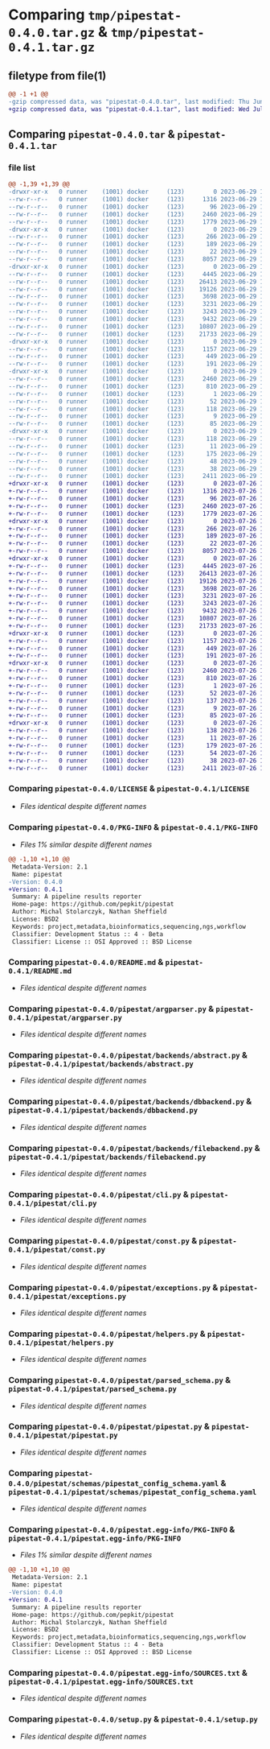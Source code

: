 # Comparing `tmp/pipestat-0.4.0.tar.gz` & `tmp/pipestat-0.4.1.tar.gz`

## filetype from file(1)

```diff
@@ -1 +1 @@
-gzip compressed data, was "pipestat-0.4.0.tar", last modified: Thu Jun 29 19:25:12 2023, max compression
+gzip compressed data, was "pipestat-0.4.1.tar", last modified: Wed Jul 26 13:49:14 2023, max compression
```

## Comparing `pipestat-0.4.0.tar` & `pipestat-0.4.1.tar`

### file list

```diff
@@ -1,39 +1,39 @@
-drwxr-xr-x   0 runner    (1001) docker     (123)        0 2023-06-29 19:25:12.569878 pipestat-0.4.0/
--rw-r--r--   0 runner    (1001) docker     (123)     1316 2023-06-29 19:25:01.000000 pipestat-0.4.0/LICENSE
--rw-r--r--   0 runner    (1001) docker     (123)       96 2023-06-29 19:25:01.000000 pipestat-0.4.0/MANIFEST.in
--rw-r--r--   0 runner    (1001) docker     (123)     2460 2023-06-29 19:25:12.569878 pipestat-0.4.0/PKG-INFO
--rw-r--r--   0 runner    (1001) docker     (123)     1779 2023-06-29 19:25:01.000000 pipestat-0.4.0/README.md
-drwxr-xr-x   0 runner    (1001) docker     (123)        0 2023-06-29 19:25:12.569878 pipestat-0.4.0/pipestat/
--rw-r--r--   0 runner    (1001) docker     (123)      266 2023-06-29 19:25:01.000000 pipestat-0.4.0/pipestat/__init__.py
--rw-r--r--   0 runner    (1001) docker     (123)      189 2023-06-29 19:25:01.000000 pipestat-0.4.0/pipestat/__main__.py
--rw-r--r--   0 runner    (1001) docker     (123)       22 2023-06-29 19:25:01.000000 pipestat-0.4.0/pipestat/_version.py
--rw-r--r--   0 runner    (1001) docker     (123)     8057 2023-06-29 19:25:01.000000 pipestat-0.4.0/pipestat/argparser.py
-drwxr-xr-x   0 runner    (1001) docker     (123)        0 2023-06-29 19:25:12.569878 pipestat-0.4.0/pipestat/backends/
--rw-r--r--   0 runner    (1001) docker     (123)     4445 2023-06-29 19:25:01.000000 pipestat-0.4.0/pipestat/backends/abstract.py
--rw-r--r--   0 runner    (1001) docker     (123)    26413 2023-06-29 19:25:01.000000 pipestat-0.4.0/pipestat/backends/dbbackend.py
--rw-r--r--   0 runner    (1001) docker     (123)    19126 2023-06-29 19:25:01.000000 pipestat-0.4.0/pipestat/backends/filebackend.py
--rw-r--r--   0 runner    (1001) docker     (123)     3698 2023-06-29 19:25:01.000000 pipestat-0.4.0/pipestat/cli.py
--rw-r--r--   0 runner    (1001) docker     (123)     3231 2023-06-29 19:25:01.000000 pipestat-0.4.0/pipestat/const.py
--rw-r--r--   0 runner    (1001) docker     (123)     3243 2023-06-29 19:25:01.000000 pipestat-0.4.0/pipestat/exceptions.py
--rw-r--r--   0 runner    (1001) docker     (123)     9432 2023-06-29 19:25:01.000000 pipestat-0.4.0/pipestat/helpers.py
--rw-r--r--   0 runner    (1001) docker     (123)    10807 2023-06-29 19:25:01.000000 pipestat-0.4.0/pipestat/parsed_schema.py
--rw-r--r--   0 runner    (1001) docker     (123)    21733 2023-06-29 19:25:01.000000 pipestat-0.4.0/pipestat/pipestat.py
-drwxr-xr-x   0 runner    (1001) docker     (123)        0 2023-06-29 19:25:12.569878 pipestat-0.4.0/pipestat/schemas/
--rw-r--r--   0 runner    (1001) docker     (123)     1157 2023-06-29 19:25:01.000000 pipestat-0.4.0/pipestat/schemas/pipestat_config_schema.yaml
--rw-r--r--   0 runner    (1001) docker     (123)      449 2023-06-29 19:25:01.000000 pipestat-0.4.0/pipestat/schemas/status_schema.yaml
--rw-r--r--   0 runner    (1001) docker     (123)      191 2023-06-29 19:25:01.000000 pipestat-0.4.0/pipestat/schemas/status_table_schema.yaml
-drwxr-xr-x   0 runner    (1001) docker     (123)        0 2023-06-29 19:25:12.569878 pipestat-0.4.0/pipestat.egg-info/
--rw-r--r--   0 runner    (1001) docker     (123)     2460 2023-06-29 19:25:12.000000 pipestat-0.4.0/pipestat.egg-info/PKG-INFO
--rw-r--r--   0 runner    (1001) docker     (123)      810 2023-06-29 19:25:12.000000 pipestat-0.4.0/pipestat.egg-info/SOURCES.txt
--rw-r--r--   0 runner    (1001) docker     (123)        1 2023-06-29 19:25:12.000000 pipestat-0.4.0/pipestat.egg-info/dependency_links.txt
--rw-r--r--   0 runner    (1001) docker     (123)       52 2023-06-29 19:25:12.000000 pipestat-0.4.0/pipestat.egg-info/entry_points.txt
--rw-r--r--   0 runner    (1001) docker     (123)      118 2023-06-29 19:25:12.000000 pipestat-0.4.0/pipestat.egg-info/requires.txt
--rw-r--r--   0 runner    (1001) docker     (123)        9 2023-06-29 19:25:12.000000 pipestat-0.4.0/pipestat.egg-info/top_level.txt
--rw-r--r--   0 runner    (1001) docker     (123)       85 2023-06-29 19:25:01.000000 pipestat-0.4.0/pyproject.toml
-drwxr-xr-x   0 runner    (1001) docker     (123)        0 2023-06-29 19:25:12.569878 pipestat-0.4.0/requirements/
--rw-r--r--   0 runner    (1001) docker     (123)      118 2023-06-29 19:25:01.000000 pipestat-0.4.0/requirements/requirements-all.txt
--rw-r--r--   0 runner    (1001) docker     (123)       11 2023-06-29 19:25:01.000000 pipestat-0.4.0/requirements/requirements-dev.txt
--rw-r--r--   0 runner    (1001) docker     (123)      175 2023-06-29 19:25:01.000000 pipestat-0.4.0/requirements/requirements-doc.txt
--rw-r--r--   0 runner    (1001) docker     (123)       48 2023-06-29 19:25:01.000000 pipestat-0.4.0/requirements/requirements-test.txt
--rw-r--r--   0 runner    (1001) docker     (123)       38 2023-06-29 19:25:12.569878 pipestat-0.4.0/setup.cfg
--rw-r--r--   0 runner    (1001) docker     (123)     2411 2023-06-29 19:25:01.000000 pipestat-0.4.0/setup.py
+drwxr-xr-x   0 runner    (1001) docker     (123)        0 2023-07-26 13:49:14.613767 pipestat-0.4.1/
+-rw-r--r--   0 runner    (1001) docker     (123)     1316 2023-07-26 13:49:05.000000 pipestat-0.4.1/LICENSE
+-rw-r--r--   0 runner    (1001) docker     (123)       96 2023-07-26 13:49:05.000000 pipestat-0.4.1/MANIFEST.in
+-rw-r--r--   0 runner    (1001) docker     (123)     2460 2023-07-26 13:49:14.613767 pipestat-0.4.1/PKG-INFO
+-rw-r--r--   0 runner    (1001) docker     (123)     1779 2023-07-26 13:49:05.000000 pipestat-0.4.1/README.md
+drwxr-xr-x   0 runner    (1001) docker     (123)        0 2023-07-26 13:49:14.613767 pipestat-0.4.1/pipestat/
+-rw-r--r--   0 runner    (1001) docker     (123)      266 2023-07-26 13:49:05.000000 pipestat-0.4.1/pipestat/__init__.py
+-rw-r--r--   0 runner    (1001) docker     (123)      189 2023-07-26 13:49:05.000000 pipestat-0.4.1/pipestat/__main__.py
+-rw-r--r--   0 runner    (1001) docker     (123)       22 2023-07-26 13:49:05.000000 pipestat-0.4.1/pipestat/_version.py
+-rw-r--r--   0 runner    (1001) docker     (123)     8057 2023-07-26 13:49:05.000000 pipestat-0.4.1/pipestat/argparser.py
+drwxr-xr-x   0 runner    (1001) docker     (123)        0 2023-07-26 13:49:14.613767 pipestat-0.4.1/pipestat/backends/
+-rw-r--r--   0 runner    (1001) docker     (123)     4445 2023-07-26 13:49:05.000000 pipestat-0.4.1/pipestat/backends/abstract.py
+-rw-r--r--   0 runner    (1001) docker     (123)    26413 2023-07-26 13:49:05.000000 pipestat-0.4.1/pipestat/backends/dbbackend.py
+-rw-r--r--   0 runner    (1001) docker     (123)    19126 2023-07-26 13:49:05.000000 pipestat-0.4.1/pipestat/backends/filebackend.py
+-rw-r--r--   0 runner    (1001) docker     (123)     3698 2023-07-26 13:49:05.000000 pipestat-0.4.1/pipestat/cli.py
+-rw-r--r--   0 runner    (1001) docker     (123)     3231 2023-07-26 13:49:05.000000 pipestat-0.4.1/pipestat/const.py
+-rw-r--r--   0 runner    (1001) docker     (123)     3243 2023-07-26 13:49:05.000000 pipestat-0.4.1/pipestat/exceptions.py
+-rw-r--r--   0 runner    (1001) docker     (123)     9432 2023-07-26 13:49:05.000000 pipestat-0.4.1/pipestat/helpers.py
+-rw-r--r--   0 runner    (1001) docker     (123)    10807 2023-07-26 13:49:05.000000 pipestat-0.4.1/pipestat/parsed_schema.py
+-rw-r--r--   0 runner    (1001) docker     (123)    21733 2023-07-26 13:49:05.000000 pipestat-0.4.1/pipestat/pipestat.py
+drwxr-xr-x   0 runner    (1001) docker     (123)        0 2023-07-26 13:49:14.613767 pipestat-0.4.1/pipestat/schemas/
+-rw-r--r--   0 runner    (1001) docker     (123)     1157 2023-07-26 13:49:05.000000 pipestat-0.4.1/pipestat/schemas/pipestat_config_schema.yaml
+-rw-r--r--   0 runner    (1001) docker     (123)      449 2023-07-26 13:49:05.000000 pipestat-0.4.1/pipestat/schemas/status_schema.yaml
+-rw-r--r--   0 runner    (1001) docker     (123)      191 2023-07-26 13:49:05.000000 pipestat-0.4.1/pipestat/schemas/status_table_schema.yaml
+drwxr-xr-x   0 runner    (1001) docker     (123)        0 2023-07-26 13:49:14.613767 pipestat-0.4.1/pipestat.egg-info/
+-rw-r--r--   0 runner    (1001) docker     (123)     2460 2023-07-26 13:49:14.000000 pipestat-0.4.1/pipestat.egg-info/PKG-INFO
+-rw-r--r--   0 runner    (1001) docker     (123)      810 2023-07-26 13:49:14.000000 pipestat-0.4.1/pipestat.egg-info/SOURCES.txt
+-rw-r--r--   0 runner    (1001) docker     (123)        1 2023-07-26 13:49:14.000000 pipestat-0.4.1/pipestat.egg-info/dependency_links.txt
+-rw-r--r--   0 runner    (1001) docker     (123)       52 2023-07-26 13:49:14.000000 pipestat-0.4.1/pipestat.egg-info/entry_points.txt
+-rw-r--r--   0 runner    (1001) docker     (123)      137 2023-07-26 13:49:14.000000 pipestat-0.4.1/pipestat.egg-info/requires.txt
+-rw-r--r--   0 runner    (1001) docker     (123)        9 2023-07-26 13:49:14.000000 pipestat-0.4.1/pipestat.egg-info/top_level.txt
+-rw-r--r--   0 runner    (1001) docker     (123)       85 2023-07-26 13:49:05.000000 pipestat-0.4.1/pyproject.toml
+drwxr-xr-x   0 runner    (1001) docker     (123)        0 2023-07-26 13:49:14.613767 pipestat-0.4.1/requirements/
+-rw-r--r--   0 runner    (1001) docker     (123)      138 2023-07-26 13:49:05.000000 pipestat-0.4.1/requirements/requirements-all.txt
+-rw-r--r--   0 runner    (1001) docker     (123)       11 2023-07-26 13:49:05.000000 pipestat-0.4.1/requirements/requirements-dev.txt
+-rw-r--r--   0 runner    (1001) docker     (123)      179 2023-07-26 13:49:05.000000 pipestat-0.4.1/requirements/requirements-doc.txt
+-rw-r--r--   0 runner    (1001) docker     (123)       54 2023-07-26 13:49:05.000000 pipestat-0.4.1/requirements/requirements-test.txt
+-rw-r--r--   0 runner    (1001) docker     (123)       38 2023-07-26 13:49:14.613767 pipestat-0.4.1/setup.cfg
+-rw-r--r--   0 runner    (1001) docker     (123)     2411 2023-07-26 13:49:05.000000 pipestat-0.4.1/setup.py
```

### Comparing `pipestat-0.4.0/LICENSE` & `pipestat-0.4.1/LICENSE`

 * *Files identical despite different names*

### Comparing `pipestat-0.4.0/PKG-INFO` & `pipestat-0.4.1/PKG-INFO`

 * *Files 1% similar despite different names*

```diff
@@ -1,10 +1,10 @@
 Metadata-Version: 2.1
 Name: pipestat
-Version: 0.4.0
+Version: 0.4.1
 Summary: A pipeline results reporter
 Home-page: https://github.com/pepkit/pipestat
 Author: Michal Stolarczyk, Nathan Sheffield
 License: BSD2
 Keywords: project,metadata,bioinformatics,sequencing,ngs,workflow
 Classifier: Development Status :: 4 - Beta
 Classifier: License :: OSI Approved :: BSD License
```

### Comparing `pipestat-0.4.0/README.md` & `pipestat-0.4.1/README.md`

 * *Files identical despite different names*

### Comparing `pipestat-0.4.0/pipestat/argparser.py` & `pipestat-0.4.1/pipestat/argparser.py`

 * *Files identical despite different names*

### Comparing `pipestat-0.4.0/pipestat/backends/abstract.py` & `pipestat-0.4.1/pipestat/backends/abstract.py`

 * *Files identical despite different names*

### Comparing `pipestat-0.4.0/pipestat/backends/dbbackend.py` & `pipestat-0.4.1/pipestat/backends/dbbackend.py`

 * *Files identical despite different names*

### Comparing `pipestat-0.4.0/pipestat/backends/filebackend.py` & `pipestat-0.4.1/pipestat/backends/filebackend.py`

 * *Files identical despite different names*

### Comparing `pipestat-0.4.0/pipestat/cli.py` & `pipestat-0.4.1/pipestat/cli.py`

 * *Files identical despite different names*

### Comparing `pipestat-0.4.0/pipestat/const.py` & `pipestat-0.4.1/pipestat/const.py`

 * *Files identical despite different names*

### Comparing `pipestat-0.4.0/pipestat/exceptions.py` & `pipestat-0.4.1/pipestat/exceptions.py`

 * *Files identical despite different names*

### Comparing `pipestat-0.4.0/pipestat/helpers.py` & `pipestat-0.4.1/pipestat/helpers.py`

 * *Files identical despite different names*

### Comparing `pipestat-0.4.0/pipestat/parsed_schema.py` & `pipestat-0.4.1/pipestat/parsed_schema.py`

 * *Files identical despite different names*

### Comparing `pipestat-0.4.0/pipestat/pipestat.py` & `pipestat-0.4.1/pipestat/pipestat.py`

 * *Files identical despite different names*

### Comparing `pipestat-0.4.0/pipestat/schemas/pipestat_config_schema.yaml` & `pipestat-0.4.1/pipestat/schemas/pipestat_config_schema.yaml`

 * *Files identical despite different names*

### Comparing `pipestat-0.4.0/pipestat.egg-info/PKG-INFO` & `pipestat-0.4.1/pipestat.egg-info/PKG-INFO`

 * *Files 1% similar despite different names*

```diff
@@ -1,10 +1,10 @@
 Metadata-Version: 2.1
 Name: pipestat
-Version: 0.4.0
+Version: 0.4.1
 Summary: A pipeline results reporter
 Home-page: https://github.com/pepkit/pipestat
 Author: Michal Stolarczyk, Nathan Sheffield
 License: BSD2
 Keywords: project,metadata,bioinformatics,sequencing,ngs,workflow
 Classifier: Development Status :: 4 - Beta
 Classifier: License :: OSI Approved :: BSD License
```

### Comparing `pipestat-0.4.0/pipestat.egg-info/SOURCES.txt` & `pipestat-0.4.1/pipestat.egg-info/SOURCES.txt`

 * *Files identical despite different names*

### Comparing `pipestat-0.4.0/setup.py` & `pipestat-0.4.1/setup.py`

 * *Files identical despite different names*

